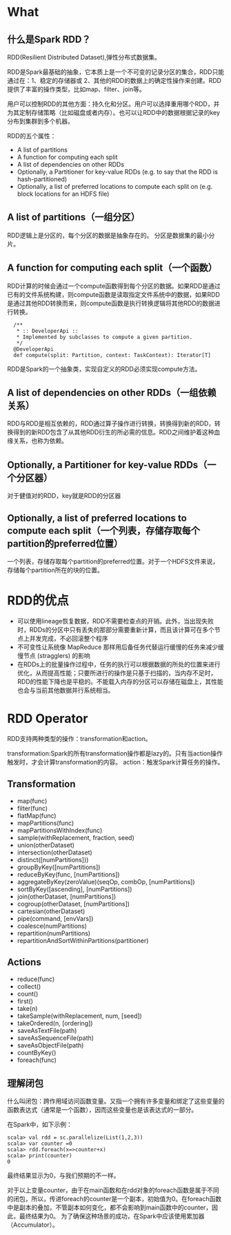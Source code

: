# What
## 什么是Spark RDD？

RDD(Resilient Distributed Dataset),弹性分布式数据集。

RDD是Spark最基础的抽象，它本质上是一个不可变的记录分区的集合，RDD只能通过在：1、稳定的存储器或 2、其他的RDD的数据上的确定性操作来创建。RDD提供了丰富的操作类型，比如map、filter、join等。

用户可以控制RDD的其他方面：持久化和分区。用户可以选择重用哪个RDD，并为其定制存储策略（比如磁盘或者内存）。也可以让RDD中的数据根据记录的key分布到集群到多个机器。

RDD的五个属性：

- A list of partitions
- A function for computing each split
- A list of dependencies on other RDDs
- Optionally, a Partitioner for key-value RDDs (e.g. to say that the RDD is hash-partitioned)
- Optionally, a list of preferred locations to compute each split on (e.g. block locations for an HDFS file)

## A list of partitions（一组分区）
RDD逻辑上是分区的，每个分区的数据是抽象存在的。
分区是数据集的最小分片。
## A function for computing each split（一个函数）
RDD计算的时候会通过一个compute函数得到每个分区的数据。如果RDD是通过已有的文件系统构建，则compute函数是读取指定文件系统中的数据，如果RDD是通过其他RDD转换而来，则compute函数是执行转换逻辑将其他RDD的数据进行转换。
```
  /**
   * :: DeveloperApi ::
   * Implemented by subclasses to compute a given partition.
   */
  @DeveloperApi
  def compute(split: Partition, context: TaskContext): Iterator[T]
```
RDD是Spark的一个抽象类，实现自定义的RDD必须实现compute方法。
## A list of dependencies on other RDDs（一组依赖关系）
RDD与RDD是相互依赖的，RDD通过算子操作进行转换，转换得到新的RDD，转换得到的新RDD包含了从其他RDD衍生的所必需的信息。RDD之间维护着这种血缘关系，也称为依赖。
## Optionally, a Partitioner for key-value RDDs（一个分区器）
对于健值对的RDD，key就是RDD的分区器
## Optionally, a list of preferred locations to compute each split（一个列表，存储存取每个partition的preferred位置） 
一个列表，存储存取每个partition的preferred位置。对于一个HDFS文件来说，存储每个partition所在的块的位置。
# RDD的优点
- 可以使用lineage恢复数据，RDD不需要检查点的开销。此外，当出现失败时，RDDs的分区中只有丢失的那部分需要重新计算，而且该计算可在多个节点上并发完成，不必回滚整个程序
- 不可变性让系统像 MapReduce 那样用后备任务代替运行缓慢的任务来减少缓慢节点 (stragglers) 的影响
- 在RDDs上的批量操作过程中，任务的执行可以根据数据的所处的位置来进行优化，从而提高性能；只要所进行的操作是只基于扫描的，当内存不足时，RDD的性能下降也是平稳的。不能载入内存的分区可以存储在磁盘上，其性能也会与当前其他数据并行系统相当。

# RDD Operator
RDD支持两种类型的操作：transformation和action。

transformation:Spark的所有transformation操作都是lazy的。只有当action操作触发时，才会计算transformation的内容。
action：触发Spark计算任务的操作。
## Transformation
- map(func)
- filter(func)
- flatMap(func)
- mapPartitions(func)
- mapPartitionsWithIndex(func)
- sample(withReplacement, fraction, seed)
- union(otherDataset)
- intersection(otherDataset)
- distinct([numPartitions]))
- groupByKey([numPartitions])
- reduceByKey(func, [numPartitions])
- aggregateByKey(zeroValue)(seqOp, combOp, [numPartitions])
- sortByKey([ascending], [numPartitions])
- join(otherDataset, [numPartitions])
- cogroup(otherDataset, [numPartitions])
- cartesian(otherDataset)
- pipe(command, [envVars])
- coalesce(numPartitions)
- repartition(numPartitions)
- repartitionAndSortWithinPartitions(partitioner)

## Actions
- reduce(func)
- collect()
- count()
- first()
- take(n)
- takeSample(withReplacement, num, [seed])
- takeOrdered(n, [ordering])
- saveAsTextFile(path)
- saveAsSequenceFile(path) 
- saveAsObjectFile(path) 
- countByKey()
- foreach(func)

## 理解闭包
什么叫闭包：跨作用域访问函数变量。又指一个拥有许多变量和绑定了这些变量的函数表达式（通常是一个函数），因而这些变量也是该表达式的一部分。

在Spark中，如下示例：
```
scala> val rdd = sc.parallelize(List(1,2,3))
scala> var counter =0
scala> rdd.foreach(x=>counter+x)
scala> print(counter)
0
```
最终结果显示为0，与我们预期的不一样。

对于以上变量counter，由于在main函数和在rdd对象的foreach函数是属于不同的闭包，所以，传进foreach的counter是一个副本，初始值为0。在foreach函数中是副本的叠加，不管副本如何变化，都不会影响到main函数中的counter，因此，最终结果为0。
为了确保这种场景的成功，在Spark中应该使用累加器（Accumulator）。